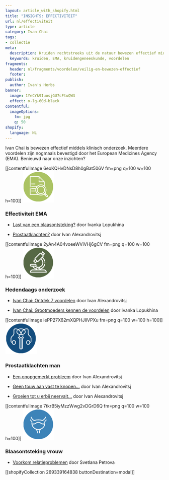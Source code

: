 ```yaml
---
layout: article_with_shopify.html
title: "INSIGHTS: EFFECTIVITEIT"
url: nl/effectiviteit
type: article
category: Ivan Chai
tags:
- collectie
meta:
  description: Kruiden rechtstreeks uit de natuur bewezen effectief middels klinisch onderzoek. Vanwege grootschalig langdurige onderzoek tevens bevestigd door het EMA. De resultaten liegen er niet om... Benieuwd naar onze inzichten?
  keywords: kruiden, EMA, kruidengeneeskunde, voordelen
fragments:
  header: nl/fragments/voordelen/veilig-en-bewezen-effectief
  footer:
publish:
  author: Ivan's Herbs
banner:
  image: 1YeCYk9IuosjGU7cFtuQW3
  effect: o-lg-60d-black
contentful:
  imageOptions:
    fm: jpg
    q: 50
shopify:
  language: NL
---
```


Ivan Chai is bewezen effectief middels klinisch onderzoek. Meerdere voordelen zijn nogmaals bevestigd door het European Medicines Agency (EMA). Benieuwd naar onze inzichten?

[[contentfulImage 6eoKQHvDNsD8h0gBat506V fm=png q=100 w=100 h=100]]
<img src="assets/img/flaticon-ema.png" width="100" height="100">


### Effectiviteit EMA

* [Last van een blaasontsteking?](/nl/effectiveness/ivan-chai-blaasontsteking/) door Ivanka Lopukhina

* [Prostaatklachten?](/nl/effectiveness/ivan-chai-prostaat/) door Ivan Alexandrovitsj

[[contentfulImage 2yAn4A04voeeWViVHj6gCV fm=png q=100 w=100 h=100]]
<img src="assets/img/flaticon-microscope.png" width="100" height="100">


### Hedendaags onderzoek

* [Ivan Chai: Ontdek 7 voordelen](/nl/artikel/ivanchai/ontdek-7-voordelen/) door Ivan Alexandrovitsj

* [Ivan Chai: Grootmoeders kennen de voordelen](/nl/artikel/ivanchai/grootmoeders-kennen-de-voordelen) door Ivanka Lopukhina

[[contentfulImage iePP27X62mXQPHJIlVPXu fm=png q=100 w=100 h=100]]
<img src="assets/img/flaticon-prostate.png" width="100" height="100">


### Prostaatklachten man

* [Een onopgemerkt probleem](/nl/artikel/prostaat/prostaatkanker/een-onopgemerkt-probleem/) door Ivan Alexandrovitsj

* [Geen touw aan vast te knopen...](/nl/artikel/prostaat/prostaatontsteking/er-is-geen-touw-aan-vast-te-knopen/) door Ivan Alexandrovitsj

* [Groeien tot u erbij neervalt…](/nl/artikel/groeien-tot-u-erbij-neervalt) door Ivan Alexandrovitsj

[[contentfulImage 7tkrB5iyMzzWwg2vDGrD6Q fm=png q=100 w=100 h=100]]
<img src="assets/img/flaticon-bladder.png" width="100" height="100">


### Blaasontsteking vrouw

* [Voorkom relatieproblemen](/nl/artikel/voorkom-relatieproblemen) door Svetlana Petrova

[[shopifyCollection 269339164838 buttonDestination=modal]]
